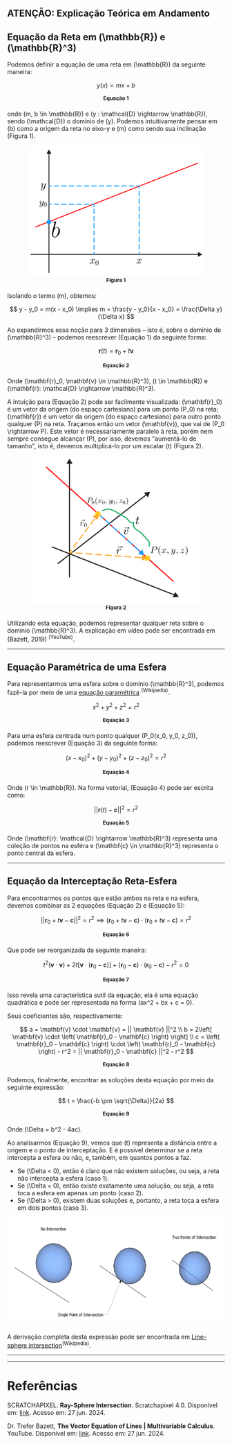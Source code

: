 ## ATENÇÃO: Explicação Teórica em Andamento

## Equação da Reta em \(\mathbb{R}\) e \(\mathbb{R}^3\)

Podemos definir a equação de uma reta em \(\mathbb{R}\) da seguinte maneira:

$$
y(x) = mx + b
$$

<div align="center" style="margin-bottom:20px; font-size:12px">
    <b>Equação 1</b>
</div>

onde \(m, b \in \mathbb{R}\) e \(y : \mathcal{D} \rightarrow \mathbb{R}\), sendo \(\mathcal{D}\) o domínio de \(y\). Podemos intuitivamente pensar em \(b\) como a origem da reta no eixo-y e \(m\) como sendo sua inclinação (Figura 1). 

<center><img src="img/figura1.png" style="width:410px; height: 300px;"/></center>

<div align="center" style="margin-bottom:20px; font-size:12px">
    <b>Figura 1</b>
</div>

Isolando o termo \(m\), obtemos:

$$
y - y_0 = m(x - x_0) \implies m = \frac{y - y_0}{x - x_0} = \frac{\Delta y}{\Delta x} 
$$

Ao expandirmos essa noção para 3 dimensões – isto é, sobre o domínio de \(\mathbb{R}^3\) – podemos reescrever (Equação 1) da seguinte forma: 

$$
\mathbf{r}(t) = \mathbf{r}_0 + t\mathbf{v}
$$

<div align="center" style="margin-bottom:20px; font-size:12px">
    <b>Equação 2</b>
</div>

Onde \(\mathbf{r}_0, \mathbf{v} \in \mathbb{R}^3\), \(t \in \mathbb{R}\) e \(\mathbf{r}: \mathcal{D} \rightarrow \mathbb{R}^3\).

A intuição para (Equação 2) pode ser facilmente visualizada: \(\mathbf{r}_0\) é um vetor da origem (do espaço cartesiano) para um ponto \(P_0\) na reta; \(\mathbf{r}\) é um vetor da origem (do espaço cartesiano) para outro ponto qualquer \(P\) na reta. Traçamos então um vetor \(\mathbf{v}\), que vai de \(P_0 \rightarrow P\). Este vetor é necessariamente paralelo à reta, porém nem sempre consegue alcançar \(P\), por isso, devemos "aumentá-lo de tamanho", isto é, devemos multiplicá-lo por um escalar \(t\) (Figura 2). 

<center><img src="img/figura2.png" style="width:400px; height: 340px;"/></center>

<div align="center" style="margin-bottom:20px; font-size:12px">
    <b>Figura 2</b>
</div>

Utilizando esta equação, podemos representar qualquer reta sobre o domínio \(\mathbb{R}^3\).
A explicação em vídeo pode ser encontrada em (Bazett, 2019) <sup>(YouTube)</sup>.

---

## Equação Paramétrica de uma Esfera

Para representarmos uma esfera sobre o domínio \(\mathbb{R}^3\), podemos fazê-la por meio de uma [equação paramétrica](https://en.wikipedia.org/wiki/Parametric_equation) <sup>(Wikipedia)</sup>.

$$
x^2 + y^2 + z^2 = r^2
$$

<div align="center" style="margin-bottom:20px; font-size:12px">
    <b>Equação 3</b>
</div>

Para uma esfera centrada num ponto qualquer \(P_0(x_0, y_0, z_0)\), podemos reescrever (Equação 3) da seguinte forma:

$$
(x - x_0)^2 + (y - y_0)^2 + (z - z_0)^2 = r^2
$$

<div align="center" style="margin-bottom:20px; font-size:12px">
    <b>Equação 4</b>
</div>

Onde \(r \in \mathbb{R}\).
Na forma vetorial, (Equação 4) pode ser escrita como:

$$
|| \mathbf{r}(t) - \mathbf{c} ||^2 = r^2
$$

<div align="center" style="margin-bottom:20px; font-size:12px">
    <b>Equação 5</b>
</div>

Onde \(\mathbf{r}: \mathcal{D} \rightarrow \mathbb{R}^3\) representa uma coleção de pontos na esféra e \(\mathbf{c} \in \mathbb{R}^3\) representa o ponto central da esfera.

---

## Equação da Interceptação Reta-Esfera

Para encontrarmos os pontos que estão ambos na reta e na esfera, devemos combinar as 2 equações (Equação 2) e (Equação 5):

$$
|| \mathbf{r}_0 + t\mathbf{v} - \mathbf{c} ||^2 = r^2 \implies \left( \mathbf{r}_0 + t\mathbf{v} - \mathbf{c} \right) \cdot \left( \mathbf{r}_0 + t\mathbf{v} - \mathbf{c} \right) = r^2
$$

<div align="center" style="margin-bottom:20px; font-size:12px">
    <b>Equação 6</b>
</div>

Que pode ser reorganizada da seguinte maneira:

$$
t^2 \left( \mathbf{v} \cdot \mathbf{v} \right) + 2t\left[ \mathbf{v} \cdot \left( \mathbf{r}_0 - \mathbf{c} \right) \right] + \left( \mathbf{r}_0 - \mathbf{c} \right) \cdot \left( \mathbf{r}_0 - \mathbf{c} \right) - r^2 = 0
$$

<div align="center" style="margin-bottom:20px; font-size:12px">
    <b>Equação 7</b>
</div>

Isso revela uma característica sutil da equação, ela é uma equação quadrática e pode ser representada na forma \(ax^2 + bx + c = 0\).

Seus coeficientes são, respectivamente:

$$
a = \mathbf{v} \cdot \mathbf{v} = || \mathbf{v} ||^2 \\
b = 2\left[ \mathbf{v} \cdot \left( \mathbf{r}_0 - \mathbf{c} \right) \right] \\
c = \left( \mathbf{r}_0 - \mathbf{c} \right) \cdot \left( \mathbf{r}_0 - \mathbf{c} \right) - r^2 = || \mathbf{r}_0 - \mathbf{c} ||^2 - r^2
$$

<div align="center" style="margin-bottom:20px; font-size:12px">
    <b>Equação 8</b>
</div>

Podemos, finalmente, encontrar as soluções desta equação por meio da seguinte expressão:

$$
t = \frac{-b \pm \sqrt{\Delta}}{2a}
$$

<div align="center" style="margin-bottom:20px; font-size:12px">
    <b>Equação 9</b>
</div>

Onde \(\Delta = b^2 - 4ac\).

Ao analisarmos (Equação 9), vemos que \(t\) representa a distância entre a origem e o ponto de interceptação. E é possível determinar se a reta intercepta a esfera ou não, e, também, em quantos pontos a faz.

- Se \(\Delta < 0\), então é claro que não existem soluções, ou seja, a reta não intercepta a esfera (caso 1).
- Se \(\Delta = 0\), então existe exatamente uma solução, ou seja, a reta toca a esfera em apenas um ponto (caso 2).
- Se \(\Delta > 0\), existem duas soluções e, portanto, a reta toca a esfera em dois pontos (caso 3).

<center><img src="img/figura3.png" style="width:500px; height: 250px;"/></center>

A derivação completa desta expressão pode ser encontrada em <a href="https://en.wikipedia.org/wiki/Line%E2%80%93sphere_intersection">Line–sphere intersection</a><sup>(Wikipedia)</sup>.


---



---

# Referências

SCRATCHAPIXEL. **Ray-Sphere Intersection**. Scratchapixel 4.0. Disponível em: <a href="https://www.scratchapixel.com/lessons/3d-basic-rendering/minimal-ray-tracer-rendering-simple-shapes/ray-sphere-intersection.html">link</a>. Acesso em: 27 jun. 2024.

Dr. Trefor Bazett, **The Vector Equation of Lines | Multivariable Calculus**. YouTube. Disponível em: <a href="https://youtu.be/iOeGgZIfryg">link</a>. Acesso em: 27 jun. 2024.
